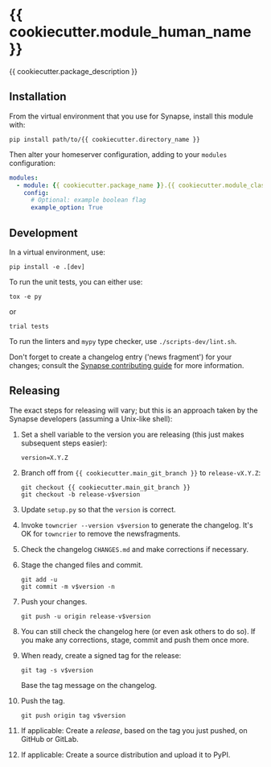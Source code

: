 # {{ cookiecutter.module_human_name }}

{{ cookiecutter.package_description }}


## Installation

From the virtual environment that you use for Synapse, install this module with:
```shell
pip install path/to/{{ cookiecutter.directory_name }}
```

Then alter your homeserver configuration, adding to your `modules` configuration:
```yaml
modules:
  - module: {{ cookiecutter.package_name }}.{{ cookiecutter.module_class_name }}
    config:
      # Optional: example boolean flag
      example_option: True
```


## Development

In a virtual environment, use:
```shell
pip install -e .[dev]
```

To run the unit tests, you can either use:
```shell
tox -e py
```
or
```shell
trial tests
```

To run the linters and `mypy` type checker, use `./scripts-dev/lint.sh`.

Don't forget to create a changelog entry ('news fragment') for your changes; consult
the [Synapse contributing guide][synapse_changelog_help] for more information.

[synapse_changelog_help]: https://matrix-org.github.io/synapse/latest/development/contributing_guide.html#changelog


## Releasing

The exact steps for releasing will vary; but this is an approach taken by the
Synapse developers (assuming a Unix-like shell):

 1. Set a shell variable to the version you are releasing (this just makes
    subsequent steps easier):
    ```shell
    version=X.Y.Z
    ```

 2. Branch off from `{{ cookiecutter.main_git_branch }}` to `release-vX.Y.Z`:
    ```shell
    git checkout {{ cookiecutter.main_git_branch }}
    git checkout -b release-v$version
    ```

 3. Update `setup.py` so that the `version` is correct.

 4. Invoke `towncrier --version v$version` to generate the changelog.
    It's OK for `towncrier` to remove the newsfragments.

 5. Check the changelog `CHANGES.md` and make corrections if necessary.

 6. Stage the changed files and commit.
    ```shell
    git add -u
    git commit -m v$version -n
    ```

 7. Push your changes.
    ```shell
    git push -u origin release-v$version
    ```

 8. You can still check the changelog here (or even ask others to do so).
    If you make any corrections, stage, commit and push them once more.

 9. When ready, create a signed tag for the release:
    ```shell
    git tag -s v$version
    ```
    Base the tag message on the changelog.

10. Push the tag.
    ```shell
    git push origin tag v$version
    ```

11. If applicable:
    Create a *release*, based on the tag you just pushed, on GitHub or GitLab.

12. If applicable:
    Create a source distribution and upload it to PyPI.
